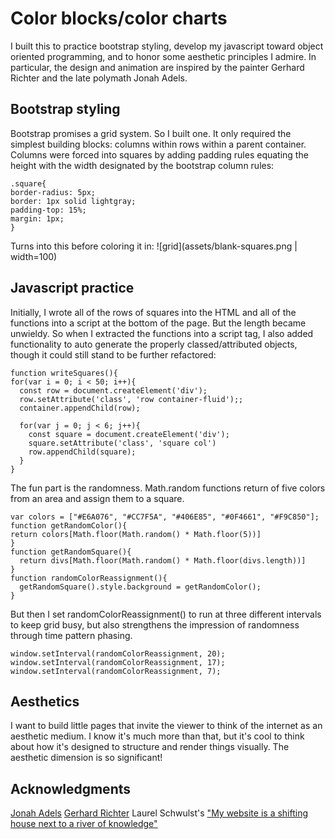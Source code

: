 # Color blocks/color charts

I built this to practice bootstrap styling, develop my javascript toward object oriented programming, and to honor some aesthetic principles I admire. In particular, the design and animation are inspired by the painter Gerhard Richter and the late polymath Jonah Adels.

## Bootstrap styling

Bootstrap promises a grid system. So I built one. It only required the simplest building blocks: columns within rows within a parent container. Columns were forced into squares by adding padding rules equating the height with the width designated by the bootstrap column rules:

```
.square{
border-radius: 5px;
border: 1px solid lightgray;
padding-top: 15%;
margin: 1px;
}
```

Turns into this before coloring it in:
![grid](assets/blank-squares.png | width=100)

## Javascript practice

Initially, I wrote all of the rows of squares into the HTML and all of the functions into a script at the bottom of the page. But the length became unwieldy. So when I extracted the functions into a script tag, I also added functionality to auto generate the properly classed/attributed objects, though it could still stand to be further refactored:

```
function writeSquares(){
for(var i = 0; i < 50; i++){
  const row = document.createElement('div');
  row.setAttribute('class', 'row container-fluid');;
  container.appendChild(row);

  for(var j = 0; j < 6; j++){
    const square = document.createElement('div');
    square.setAttribute('class', 'square col')
    row.appendChild(square);
  }
}
```

The fun part is the randomness. Math.random functions return of five colors from an area and assign them to a square.

```
var colors = ["#E6A076", "#CC7F5A", "#406E85", "#0F4661", "#F9C850"];
function getRandomColor(){
return colors[Math.floor(Math.random() * Math.floor(5))]
}
function getRandomSquare(){
  return divs[Math.floor(Math.random() * Math.floor(divs.length))]
}
function randomColorReassignment(){
  getRandomSquare().style.background = getRandomColor();
}
```

But then I set randomColorReassignment() to run at three different intervals to keep grid busy, but also strengthens the impression of randomness through time pattern phasing.

```
window.setInterval(randomColorReassignment, 20);
window.setInterval(randomColorReassignment, 17);
window.setInterval(randomColorReassignment, 7);
```

## Aesthetics

I want to build little pages that invite the viewer to think of the internet as an aesthetic medium. I know it's much more than that, but it's cool to think about how it's designed to structure and render things visually. The aesthetic dimension is so significant!

## Acknowledgments
[Jonah Adels](http://environment.yale.edu/news/article/remembering-jonah-adels/)
[Gerhard Richter](https://news.artnet.com/art-world/gerhard-richter-color-charts-turn-50-322319)
Laurel Schwulst's ["My website is a shifting house next to a river of knowledge"](https://thecreativeindependent.com/people/laurel-schwulst-my-website-is-a-shifting-house-next-to-a-river-of-knowledge-what-could-yours-be/)
